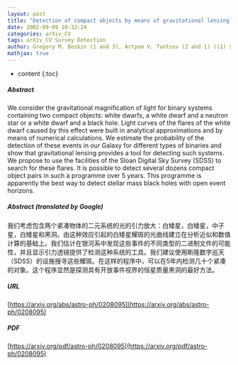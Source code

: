 ```yaml
---
layout: post
title: "Detection of compact objects by means of gravitational lensing in binary systems"
date: 2002-09-09 10:32:24
categories: arXiv_CV
tags: arXiv_CV Survey Detection
author: Gregory M. Beskin (1 and 3), Artyom V. Tuntsov (2 and 1) ((1) Special Astrophysical Observatory of the Russian Academy of Science, (2) Sternberg Astronomical Institute of the Moscow State University, (3) Isaac Newton Institute of Chile - SAO Branch programme)
mathjax: true
---
```


* content
{:toc}

##### Abstract
We consider the gravitational magnification of light for binary systems containing two compact objects: white dwarfs, a white dwarf and a neutron star or a white dwarf and a black hole. Light curves of the flares of the white dwarf caused by this effect were built in analytical approximations and by means of numerical calculations. We estimate the probability of the detection of these events in our Galaxy for different types of binaries and show that gravitational lensing provides a tool for detecting such systems. We propose to use the facilities of the Sloan Digital Sky Survey (SDSS) to search for these flares. It is possible to detect several dozens compact object pairs in such a programme over 5 years. This programme is apparently the best way to detect stellar mass black holes with open event horizons.

##### Abstract (translated by Google)
我们考虑包含两个紧凑物体的二元系统的光的引力放大：白矮星，白矮星，中子星，白矮星和黑洞。由这种效应引起的白矮星耀斑的光曲线建立在分析近似和数值计算的基础上。我们估计在银河系中发现这些事件的不同类型的二进制文件的可能性，并且显示引力透镜提供了检测这种系统的工具。我们建议使用斯隆数字巡天（SDSS）的设施搜寻这些耀斑。在这样的程序中，可以在5年内检测几十个紧凑的对象。这个程序显然是探测具有开放事件视界的恒星质量黑洞的最好方法。

##### URL
[https://arxiv.org/abs/astro-ph/0208095](https://arxiv.org/abs/astro-ph/0208095)

##### PDF
[https://arxiv.org/pdf/astro-ph/0208095](https://arxiv.org/pdf/astro-ph/0208095)

